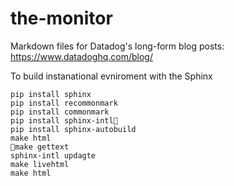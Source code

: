 # the-monitor
Markdown files for Datadog's long-form blog posts: https://www.datadoghq.com/blog/


To build instanational evniroment with the Sphinx

```
pip install sphinx
pip install recommonmark
pip install commonmark
pip install sphinx-intl
pip install sphinx-autobuild
make html
make gettext
sphinx-intl updagte
make livehtml
make html
```
